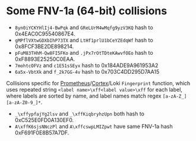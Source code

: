 # Some FNV-1a (64-bit) collisions

* `8yn0iYCKYHlIj4-BwPqk` and `GReLUrM4wMqfg9yzV3KQ` hash to 0x4EAC0C95540867E4.
* `gMPflVXtwGDXbIhP73TX` and `LtHf1prlU1bCeYZEdqWf` hash to 0x8FCF3BE2DE898214.
* `pFuM83THhM-Qw8FI5FKo` and `.jPx7rOtTDteKAwvfOEo` hash to 0xF8893E25250C0EAA.
* `7mohtcOFVz` and `c1E51sSEyx` hash to 0x184ADE9A961953A2
* `6a5x-VbtXk` and `f_2k7GG-4v` hash to 0x703C4DD295D7AA15

Collisions specific for [Prometheus](https://github.com/prometheus/common/blob/b5fe7d854c42dc7842e48d1ca58f60feae09d77b/model/signature.go#L56)/[Cortex](https://github.com/cortexproject/cortex/blob/241d457f999f320f7f337f69722128078837ee48/pkg/ingester/client/compat.go#L249)/Loki `Fingerprint` function, which uses repeated string `<label name>\xff<label value>\xff` for each label, where labels are sorted by name, and label names match regex `[a-zA-Z_][a-zA-Z0-9_]*`.

* `_\xffypfajYg2lsv` and `_\xffKiqbryhzUpn` both hash to 0xC525E0FD0A130EF0.
* `A\xffK6sjsNNczPl` and `A\xffcswpLMIZpwt` have same FNV-1a hash 0xF691F0E8B57A7DF.

